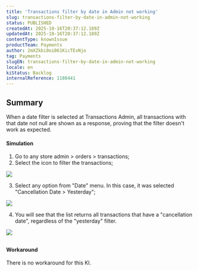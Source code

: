 ```yaml
---
title: 'Transactions filter by date in Admin not working'
slug: transactions-filter-by-date-in-admin-not-working
status: PUBLISHED
createdAt: 2025-10-16T20:37:12.189Z
updatedAt: 2025-10-16T20:37:12.189Z
contentType: knownIssue
productTeam: Payments
author: 2mXZkbi0oi061KicTExNjo
tag: Payments
slugEN: transactions-filter-by-date-in-admin-not-working
locale: en
kiStatus: Backlog
internalReference: 1180441
---
```


## Summary


When a date filter is selected at Transactions Admin, all transactions with that date not null are shown as a response, proving that the filter doesn't work as expected.


#### Simulation


1. Go to any store admin > orders > transactions;
2. Select the icon to filter the transactions;

 ![](https://vtexhelp.zendesk.com/attachments/token/6reloUKjqVA3z2CvvcgB4n9Ah/?name=image.png)

3. Select any option from "Date" menu. In this case, it was selected "Cancellation Date > Yesterday";

 ![](https://vtexhelp.zendesk.com/attachments/token/FAH5pgNb0kX535JKNPKekRPVO/?name=image.png)

4. You will see that the list returns all transactions that have a "cancellation date", regardless of the "yesterday" filter.

 ![](https://vtexhelp.zendesk.com/attachments/token/lUFopWEbW6aoX0dHbsK3PPd0g/?name=image.png)

##

#### Workaround


There is no workaround for this KI.



